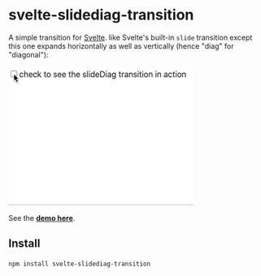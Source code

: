 # svelte-slidediag-transition

A simple transition for [Svelte](https://svelte.dev/). like Svelte's built-in `slide` transition except this one expands horizontally as well as vertically (hence "diag" for "diagonal"):

![slidediag demo](demo.webp)

See the **[demo here](https://svelte.dev/repl/08b2fb75b92f405a80606374a4102f58?version=3.23.2)**.

## Install

`npm install svelte-slidediag-transition`


